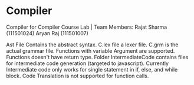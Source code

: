 # Compiler
Compiler for Compiler Course Lab
|                 Team Members:
Rajat Sharma (111501024)
Aryan Raj (111501007)

Ast File Contains the abstract syntax. 
C.lex file a lexer file. 
C.grm is the actual grammar file.
Functions with variable Argument are supported. Functions doesn't have return type.
Folder IntermediateCode contains files for intermediate code generation (targeted to javascript). Currently Intermediate code only works for single statement in if, else, and while block. Code Translation is not supported for function calls.

